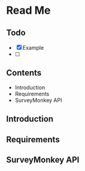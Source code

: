 # Read Me

## Todo

- [x] Example
- [ ] 
## Contents
- Introduction
- Requirements
- SurveyMonkey API

## Introduction

## Requirements

## SurveyMonkey API

 
